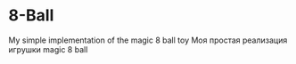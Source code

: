 # 8-Ball
My simple implementation of the magic 8 ball toy
Моя простая реализация игрушки magic 8 ball
